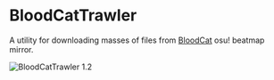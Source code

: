 # BloodCatTrawler

A utility for downloading masses of files from [BloodCat](https://bloodcat.com/osu) osu! beatmap mirror.

![BloodCatTrawler 1.2](https://i.imgur.com/0Ccy31j.png)
